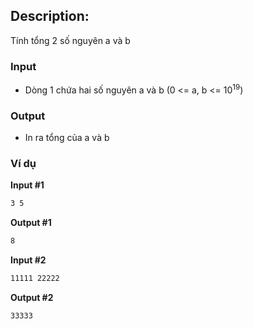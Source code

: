 ## Description: 
Tính tổng 2 số nguyên a và b
### Input
- Dòng 1 chứa hai số nguyên a và b (0 <= a, b <= 10<sup>19</sup>)

### Output
- In ra tổng của a và b

### Ví dụ
**Input #1**
```bash
3 5
```
**Output #1**
```bash
8
```

**Input #2**
```bash
11111 22222
```
**Output #2**
```bash
33333
```

